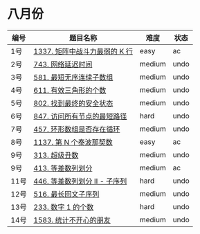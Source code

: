 # 八月份

**编号**|**题目名称**|**难度**|**状态**
--------|------------|--------|--------
1号|[1337. 矩阵中战斗力最弱的 K 行](./第1题%201337.%20矩阵中战斗力最弱的%20K%20行)|easy|ac
2号|[743. 网络延迟时间](./第2题%20743.%20网络延迟时间)|medium|undo
3号|[581. 最短无序连续子数组](./第3题%20581.%20最短无序连续子数组)|medium|undo
4号|[611. 有效三角形的个数](./第4题%20611.%20有效三角形的个数)|medium|undo
5号|[802. 找到最终的安全状态](./第5题%20802.%20找到最终的安全状态)|medium|undo
6号|[847. 访问所有节点的最短路径](./第6题%20847.%20访问所有节点的最短路径)|hard|undo
7号|[457. 环形数组是否存在循环](./第7题%20457.%20环形数组是否存在循环)|medium|undo
8号|[1137. 第 N 个泰波那契数](./第8题%201137.%20第%20N%20个泰波那契数)|easy|ac
9号|[313. 超级丑数](./第9题%20313.%20超级丑数)|medium|undo
9号|[413. 等差数列划分](./第10题%20413.%20等差数列划分)|medium|ac
11号|[446. 等差数列划分 II - 子序列](./第11题%20446.%20等差数列划分%20II%20-%20子序列)|hard|undo
12号|[516. 最长回文子序列](./第12题%20516.%20最长回文子序列)|medium|undo
13号|[233. 数字 1 的个数](./第13题%20233.%20数字%201%20的个数)|hard|undo
14号|[1583. 统计不开心的朋友](./第14题%201583.%20统计不开心的朋友)|medium|undo
